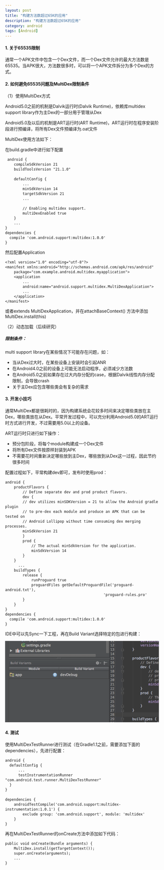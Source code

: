 ```yaml
---
layout: post
title: "构建方法数超过65K的应用"
description: "构建方法数超过65K的应用"
category: android
tags: [Android]
---
```



#### 1. 关于65535限制    
通常一个APK文件中包含一个Dex文件，而一个Dex文件允许的最大方法数是65535。当APK很大，方法数很多时，可以将一个APK文件拆分为多个Dex的方式。
#### 2. 如何避免65535问题及MultiDex限制条件    
（1）使用MultiDex方式

 Android5.0之前的机制是Dalvik运行时(Dalvik Runtime)，依赖库multidex support library作为主Dex的一部分用于管理从Dex
 
 Android5.0及以后的机制是ART运行时(ART Runtime)，ART运行时在程序安装阶段进行预编译，将所有Dex文件预编译为.oat文件
 
 MultiDex使用方法如下：
 
 在build.gradle中进行如下配置
 
     android {
        compileSdkVersion 21
        buildToolsVersion "21.1.0"

        defaultConfig {
            ...
            minSdkVersion 14
            targetSdkVersion 21
            ...

            // Enabling multidex support.
            multiDexEnabled true
        }
        ...
    }
    dependencies {
      compile 'com.android.support:multidex:1.0.0'
    }

然后配置Application

    <?xml version="1.0" encoding="utf-8"?>
    <manifest xmlns:android="http://schemas.android.com/apk/res/android"
        package="com.example.android.multidex.myapplication">
        <application
            ...
            android:name="android.support.multidex.MultiDexApplication">
            ...
        </application>
    </manifest>
    
或者extends MultiDexApplication，并在attachBaseContext() 方法中添加MultiDex.install(this)

（2）动态加载（后续研究）

##### 限制条件：    
multi support library在某些情况下可能存在问题，如：

* 当从Dex过大时，在某些设备上安装时会引起ANR
* 在Android4.0之前的设备上可能无法启动程序，必须减少方法数
* 在Android5.0之前如果存在过大内存分配的case，根据Dalvik线性内存分配限制，会导致crash
* 关于主Dex应包含哪些类会有复杂的需求

#### 3. 开发小技巧    
通常MultiDex都是很耗时的，因为构建系统会花较多时间来决定哪些类放在主Dex，哪些类放在从Dex。平常开发过程中，可以充分利用Android5.0的ART运行时方式进行开发，不过需要用5.0以上的设备。

ART运行时只进行如下操作：

* 预分包阶段，将每个module构建成一个Dex文件
* 将所有Dex文件按原样封装到APK
* 不需要花时间重新决定哪些放到主Dex，哪些放到从Dex这一过程，因此节约很多时间

配置过程如下，平常构建dev即可，发布时使用prod：

    android {
        productFlavors {
            // Define separate dev and prod product flavors.
            dev {
            // dev utilizes minSDKVersion = 21 to allow the Android gradle plugin
            // to pre-dex each module and produce an APK that can be tested on
            // Android Lollipop without time consuming dex merging processes.
            minSdkVersion 21
            }
            prod {
                // The actual minSdkVersion for the application.
                minSdkVersion 14
            }
        }
          ...
        buildTypes {
            release {
                runProguard true
                proguardFiles getDefaultProguardFile('proguard-android.txt'),
                                                 'proguard-rules.pro'
            }
        }
    }
    dependencies {
      compile 'com.android.support:multidex:1.0.0'
    }    
    
    
   IDE中可以先Sync一下工程，再在Build Variant选择特定的包进行构建：
   
  ![pic](/image/2014-02-04-android-methods-over-65k/studio-build-variant.png)

#### 4. 测试    

使用MultiDexTestRunner进行测试（在Gradle1.1之前，需要添加下面的dependencies），先进行配置：

    android {
      defaultConfig {
          ...
          testInstrumentationRunner "com.android.test.runner.MultiDexTestRunner"
      }
    }

    dependencies {
        androidTestCompile('com.android.support:multidex-instrumentation:1.0.1') {
            exclude group: 'com.android.support', module: 'multidex'
        }
    }

再在MultiDexTestRunner的onCreate方法中添加如下代码：

    public void onCreate(Bundle arguments) {
        MultiDex.install(getTargetContext());
        super.onCreate(arguments);
        ...
    }